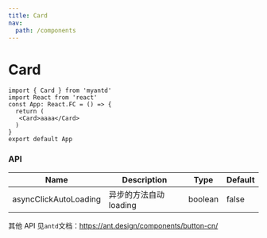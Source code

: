 ```yaml
---
title: Card
nav:
  path: /components
---
```


# Card

```tsx
import { Card } from 'myantd'
import React from 'react'
const App: React.FC = () => {
  return (
   <Card>aaaa</Card>
  )
}
export default App
```

### API

| Name                  | Description            | Type    | Default |
| --------------------- | ---------------------- | ------- | ------- |
| asyncClickAutoLoading | 异步的方法自动 loading | boolean | false   |

其他 API 见`antd`文档：https://ant.design/components/button-cn/
